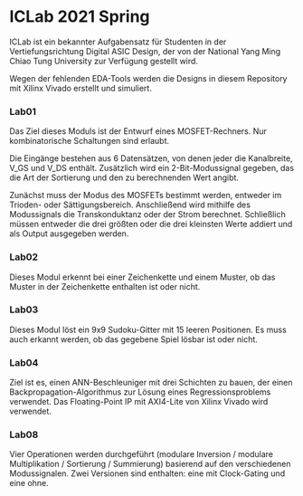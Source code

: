 # ICLab 2021 Spring

ICLab ist ein bekannter Aufgabensatz für Studenten in der Vertiefungsrichtung Digital ASIC Design, der von der National Yang Ming Chiao Tung University zur Verfügung gestellt wird.

Wegen der fehlenden EDA-Tools werden die Designs in diesem Repository mit Xilinx Vivado erstellt und simuliert.

### Lab01
Das Ziel dieses Moduls ist der Entwurf eines MOSFET-Rechners. Nur kombinatorische Schaltungen sind erlaubt.

Die Eingänge bestehen aus 6 Datensätzen, von denen jeder die Kanalbreite, V_GS und V_DS enthält.
Zusätzlich wird ein 2-Bit-Modussignal gegeben, das die Art der Sortierung und den zu berechnenden Wert angibt.

Zunächst muss der Modus des MOSFETs bestimmt werden, entweder im Trioden- oder Sättigungsbereich. Anschließend wird mithilfe des Modussignals die Transkonduktanz oder der Strom berechnet. Schließlich müssen entweder die drei größten oder die drei kleinsten Werte addiert und als Output ausgegeben werden.


### Lab02
Dieses Modul erkennt bei einer Zeichenkette und einem Muster, ob das Muster in der Zeichenkette enthalten ist oder nicht.

### Lab03
Dieses Modul löst ein 9x9 Sudoku-Gitter mit 15 leeren Positionen. Es muss auch erkannt werden, ob das gegebene Spiel lösbar ist oder nicht.

### Lab04
Ziel ist es, einen ANN-Beschleuniger mit drei Schichten zu bauen, der einen Backpropagation-Algorithmus zur Lösung eines Regressionsproblems verwendet.
Das Floating-Point IP mit AXI4-Lite von Xilinx Vivado wird verwendet.

### Lab08
Vier Operationen werden durchgeführt (modulare Inversion / modulare Multiplikation / Sortierung / Summierung) basierend auf den verschiedenen Modussignalen.
Zwei Versionen sind enthalten: eine mit Clock-Gating und eine ohne. 
